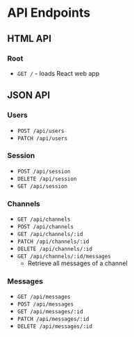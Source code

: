 # API Endpoints

## HTML API

### Root

- `GET /` - loads React web app

## JSON API

### Users

- `POST /api/users`
- `PATCH /api/users`

### Session

- `POST /api/session`
- `DELETE /api/session`
- `GET /api/session`

### Channels

- `GET /api/channels`
- `POST /api/channels`
- `GET /api/channels/:id`
- `PATCH /api/channels/:id`
- `DELETE /api/channels/:id`
- `GET /api/channels/:id/messages`
  + Retrieve all messages of a channel

### Messages

- `GET /api/messages`
- `POST /api/messages`
- `GET /api/messages/:id`
- `PATCH /api/messages/:id`
- `DELETE /api/messages/:id`
